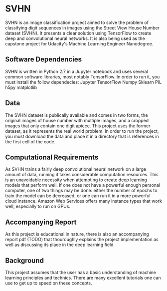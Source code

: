 # SVHN
SVHN is an image classification project aimed to solve the problem of classifying digit sequences in images using the Street View House Number dataset (SVHN). It presents a clear solution using TensorFlow to create deep and convolutional neural networks. It is also being used as the capstone project for Udacity's Machine Learning Engineer Nanodegree.

## Software Dependencies
SVHN is written in Python 2.7 in a Jupyter notebook and uses several common software libraries, most notably TensorFlow. In order to run it, you  must install the follow dependecies:
Jupyter
TensorFlow
Numpy
Sklearn
PIL
h5py
matplotlib

## Data
The SVHN dataset is publically available and comes in two forms, the original images of house number with multiple images, and a cropped images that only contain one digit apiece. This project uses the former dataset, as it represents the real world problem. In order to run the project, you must download the data and place it in a directory that is references in the first cell of the code.

## Computational Requirements
As SVHN trains a fairly deep convolutional neural network on a large amount of data, running it takes considerable computation resources. This is an unavoidable necessity when attempting to create deep learning models that perform well. If one does not have a powerful enough personal computer, one of two things may be done: either the number of epochs to train the model can be decreased, or one can run it in a more powerful cloud instance. Amazon Web Services offers many instance types that work well, especially to run on GPUs.

## Accompanying Report
As this project is educational in nature, there is also an accompanying report pdf (TODO) that thouroughly explains the project implementation as well as discussing its place in the deep learning field.

## Background
This project assumes that the user has a basic understanding of machine learning principles and technics. There are many excellent tutorials one can use to get up to speed on these concepts. 
